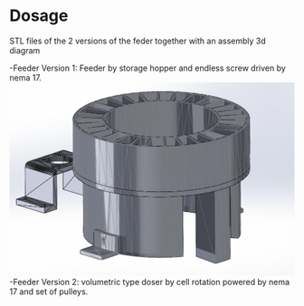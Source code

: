 # Dosage
STL files of the 2 versions of the feder together with an assembly 3d diagram

-Feeder Version 1: Feeder by storage hopper and endless screw driven by nema 17.
![My Image](Feeder_Version2/Fedderv2.PNG)
-Feeder Version 2: volumetric type doser by cell rotation powered by nema 17 and set of pulleys.

